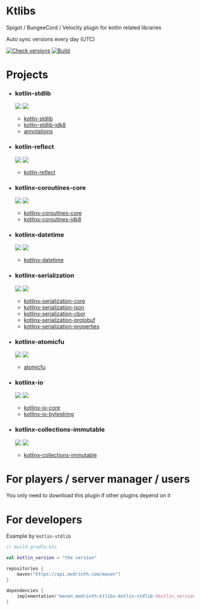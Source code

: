 # Ktlibs

Spigot / BungeeCord / Velocity plugin for kotlin related libraries

Auto sync versions every day (UTC)

[![Check versions](https://github.com/kotlin-libs-mcplg/ktlibs/actions/workflows/check.yml/badge.svg)](https://github.com/kotlin-libs-mcplg/ktlibs/actions/workflows/check.yml)
[![Build](https://github.com/kotlin-libs-mcplg/ktlibs/actions/workflows/build.yml/badge.svg)](https://github.com/kotlin-libs-mcplg/ktlibs/actions/workflows/build.yml)

# Projects

- ### kotlin-stdlib

  [![](https://img.shields.io/badge/-Ktlibs_Kotlin_Stdlib-16181c?logo=modrinth&logoColor=46d66d&labelColor=16181c)](https://modrinth.com/plugin/ktlibs-kotlin-stdlib)
  ![](https://img.shields.io/modrinth/v/ktlibs-kotlin-stdlib)

  - [kotlin-stdlib](https://central.sonatype.com/artifact/org.jetbrains.kotlin/kotlin-stdlib)
  - [kotlin-stdlib-jdk8](https://central.sonatype.com/artifact/org.jetbrains.kotlin/kotlin-stdlib-jdk8)
  - [annotations](https://central.sonatype.com/artifact/org.jetbrains/annotations)

- ### kotlin-reflect

  [![](https://img.shields.io/badge/-Ktlibs_Kotlin_Reflect-16181c?logo=modrinth&logoColor=46d66d&labelColor=16181c)](https://modrinth.com/plugin/ktlibs-kotlin-reflect)
  ![](https://img.shields.io/modrinth/v/ktlibs-kotlin-reflect)

  - [kotlin-reflect](https://central.sonatype.com/artifact/org.jetbrains.kotlin/kotlin-reflect)

- ### kotlinx-coroutines-core

  [![](https://img.shields.io/badge/-Ktlibs_Kotlinx_Coroutines_Core-16181c?logo=modrinth&logoColor=46d66d&labelColor=16181c)](https://modrinth.com/plugin/ktlibs-kotlinx-coroutines-core)
  ![](https://img.shields.io/modrinth/v/ktlibs-kotlinx-coroutines-core)

  - [kotlinx-coroutines-core](https://central.sonatype.com/artifact/org.jetbrains.kotlinx/kotlinx-coroutines-core)
  - [kotlinx-coroutines-jdk8](https://central.sonatype.com/artifact/org.jetbrains.kotlinx/kotlinx-coroutines-jdk8)

- ### kotlinx-datetime

  [![](https://img.shields.io/badge/-Ktlibs_Kotlinx_DateTime-16181c?logo=modrinth&logoColor=46d66d&labelColor=16181c)](https://modrinth.com/plugin/ktlibs-kotlinx-datetime)
  ![](https://img.shields.io/modrinth/v/ktlibs-kotlinx-datetime)

  - [kotlinx-datetime](https://central.sonatype.com/artifact/org.jetbrains.kotlinx/kotlinx-datetime)

- ### kotlinx-serialization

  [![](https://img.shields.io/badge/-Ktlibs_Kotlinx_Serialization-16181c?logo=modrinth&logoColor=46d66d&labelColor=16181c)](https://modrinth.com/plugin/ktlibs-kotlinx-serialization)
  ![](https://img.shields.io/modrinth/v/ktlibs-kotlinx-serialization)

  - [kotlinx-serialization-core](https://central.sonatype.com/artifact/org.jetbrains.kotlinx/kotlinx-serialization-core)
  - [kotlinx-serialization-json](https://central.sonatype.com/artifact/org.jetbrains.kotlinx/kotlinx-serialization-json)
  - [kotlinx-serialization-cbor](https://central.sonatype.com/artifact/org.jetbrains.kotlinx/kotlinx-serialization-cbor)
  - [kotlinx-serialization-protobuf](https://central.sonatype.com/artifact/org.jetbrains.kotlinx/kotlinx-serialization-protobuf)
  - [kotlinx-serialization-properties](https://central.sonatype.com/artifact/org.jetbrains.kotlinx/kotlinx-serialization-properties)

- ### kotlinx-atomicfu

  [![](https://img.shields.io/badge/-Ktlibs_Kotlinx_DateTime-16181c?logo=modrinth&logoColor=46d66d&labelColor=16181c)](https://modrinth.com/plugin/ktlibs-kotlinx-atomicfu)
  ![](https://img.shields.io/modrinth/v/ktlibs-kotlinx-atomicfu)

  - [atomicfu](https://central.sonatype.com/artifact/org.jetbrains.kotlinx/atomicfu)

- ### kotlinx-io

  [![](https://img.shields.io/badge/-Ktlibs_Kotlinx_IO-16181c?logo=modrinth&logoColor=46d66d&labelColor=16181c)](https://modrinth.com/plugin/ktlibs-kotlinx-io)
  ![](https://img.shields.io/modrinth/v/ktlibs-kotlinx-io)

  - [kotlinx-io-core](https://central.sonatype.com/artifact/org.jetbrains.kotlinx/kotlinx-io-core)
  - [kotlinx-io-bytestring](https://central.sonatype.com/artifact/org.jetbrains.kotlinx/kotlinx-io-bytestring)

- ### kotlinx-collections-immutable

  [![](https://img.shields.io/badge/-Ktlibs_Kotlinx_Collections_Immutable-16181c?logo=modrinth&logoColor=46d66d&labelColor=16181c)](https://modrinth.com/plugin/ktlibs-kotlinx-collections-immutable)
  ![](https://img.shields.io/modrinth/v/ktlibs-kotlinx-collections-immutable)

  - [kotlinx-collections-immutable](https://central.sonatype.com/artifact/org.jetbrains.kotlinx/kotlinx-collections-immutable)

# For players / server manager / users

You only need to download this plugin if other plugins depend on it

# For developers

Example by `kotlin-stdlib`

```kts
// build.gradle.kts

val kotlin_version = "the version"

repositories {
    maven("https://api.modrinth.com/maven")
}

dependencies {
    implementation("maven.modrinth:ktlibs-kotlin-stdlib:$kotlin_version")
}

```
